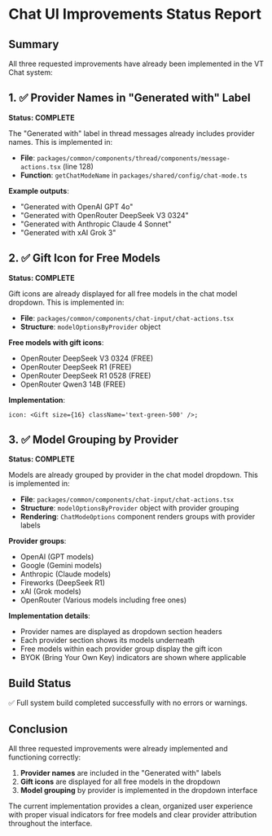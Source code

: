 # Chat UI Improvements Status Report

## Summary

All three requested improvements have already been implemented in the VT Chat system:

## 1. ✅ Provider Names in "Generated with" Label

**Status: COMPLETE**

The "Generated with" label in thread messages already includes provider names. This is implemented in:

- **File**: `packages/common/components/thread/components/message-actions.tsx` (line 128)
- **Function**: `getChatModeName` in `packages/shared/config/chat-mode.ts`

**Example outputs**:

- "Generated with OpenAI GPT 4o"
- "Generated with OpenRouter DeepSeek V3 0324"
- "Generated with Anthropic Claude 4 Sonnet"
- "Generated with xAI Grok 3"

## 2. ✅ Gift Icon for Free Models

**Status: COMPLETE**

Gift icons are already displayed for all free models in the chat model dropdown. This is implemented in:

- **File**: `packages/common/components/chat-input/chat-actions.tsx`
- **Structure**: `modelOptionsByProvider` object

**Free models with gift icons**:

- OpenRouter DeepSeek V3 0324 (FREE)
- OpenRouter DeepSeek R1 (FREE)
- OpenRouter DeepSeek R1 0528 (FREE)
- OpenRouter Qwen3 14B (FREE)

**Implementation**:

```tsx
icon: <Gift size={16} className='text-green-500' />;
```

## 3. ✅ Model Grouping by Provider

**Status: COMPLETE**

Models are already grouped by provider in the chat model dropdown. This is implemented in:

- **File**: `packages/common/components/chat-input/chat-actions.tsx`
- **Structure**: `modelOptionsByProvider` object with provider grouping
- **Rendering**: `ChatModeOptions` component renders groups with provider labels

**Provider groups**:

- OpenAI (GPT models)
- Google (Gemini models)
- Anthropic (Claude models)
- Fireworks (DeepSeek R1)
- xAI (Grok models)
- OpenRouter (Various models including free ones)

**Implementation details**:

- Provider names are displayed as dropdown section headers
- Each provider section shows its models underneath
- Free models within each provider group display the gift icon
- BYOK (Bring Your Own Key) indicators are shown where applicable

## Build Status

✅ Full system build completed successfully with no errors or warnings.

## Conclusion

All three requested improvements were already implemented and functioning correctly:

1. **Provider names** are included in the "Generated with" labels
2. **Gift icons** are displayed for all free models in the dropdown
3. **Model grouping** by provider is implemented in the dropdown interface

The current implementation provides a clean, organized user experience with proper visual indicators for free models and clear provider attribution throughout the interface.
